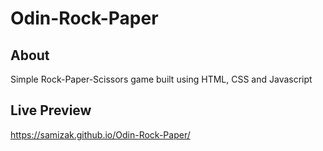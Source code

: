 # Odin-Rock-Paper

## About

Simple Rock-Paper-Scissors game built using HTML, CSS and Javascript

## Live Preview

https://samizak.github.io/Odin-Rock-Paper/
